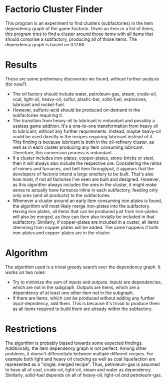 # Factorio Cluster Finder

This program is an experiment to find clusters (subfactories) in the item dependency graph of the game Factorio.
Given an item or a list of items, this program tries to find a cluster around those items with all items that should
comprise a subfactory, producing all of those items.
The dependency graph is based on 0.17.60.

# Results

These are some preliminary discoveries we found, without further analysis (for now?).

* The oil factory should include water, petroleum-gas, steam, crude-oil, coal, light-oil, heavy-oil, sulfur,
  plastic-bar, solid-fuel, explosives, lubricant and rocket-fuel.
* However, sulfuric-acid should be produced on-demand in the subfactories requiring it.
* The transition from heavy-oil to lubricant is redundant and possibly a useless game addition.
  It's a one-to-one transformation from heavy oil to lubricant, without any further requirements.
  Instead, maybe heavy-oil could be used directly in the recipes requiring lubricant instead of it.
  This finding is because lubricant is both in the oil-refinery cluster, as well as in each cluster producing any
  item consuming lubricant.
  Therefore, this conversion process is redundant.
* If a cluster includes iron-plates, copper-plates, stone-bricks or steel, then it will always also include the
  respective ore.
  Considering the ratios of miners and furnaces, and belt item throughput, it appears that the developers of factorio
  intend a large smeltery to be built.
  That's also how most, if not all factories I've seen are built and designed.
  However, as this algorithm always includes the ores in the cluster, it might make sense to actually have furnaces
  inline in each subfactory, feeding only only ores (and oil products) to the subfactories.
* Whenever a cluster around an early item consuming iron plates is found, the algorithm will most likely merge
  iron-plates into the subfactory.
  Having iron plates, all items that can be produced just from iron-plates will also be merged, as they can then
  also trivially be included in that subfactory.
  Similarly, if copper-plates are included in a custer, all items stemming from copper plates will be added.
  The same happens if both iron-plates and copper-plates are in the cluster.
  
# Algorithm

The algorithm used is a trivial greedy search over the dependency graph.
It works on two rules:
* Try to minimize the sum of inputs and outputs.
  Inputs are dependencies, which are not in the subgraph.
  Outputs are items, which are a dependency of at least one other item not in the subgraph.
* If there are items, which can be produced without adding any further input-depndency, add them.
  This is because it's trivial to produce them as all items required to build them are already within the subfactory.

# Restrictions

The algorithm is probably biased towards some expected findings.
Additionally, the item dependency graph is not perfect.
Among other problems, it doesn't differentiate between multiple different recipes.
For example both light and heavy oil cracking as well as coal liquefaction are represented as a "single, merged recipe".
Thus, petroleum-gas is assumed to have all of coal, crude-oil, light-oil, steam and water as dependency.
Similarly, solid-fuel depends on all of heavy-oil, light-oil *and* petroleum-gas.
